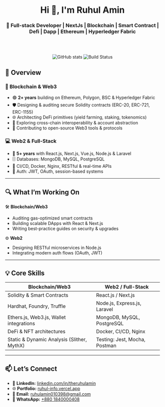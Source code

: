 <h1 align="center">Hi 👋, I'm Ruhul Amin</h1>
<h3 align="center">🚀 Full-stack Developer  | NextJs | Blockchain | Smart Contract | Defi | Dapp | Ethereum | Hyperledger Fabric </h3>

 
<br/>
<br/> 

<p align="center">
  
  <img src="https://github-readme-stats.vercel.app/api?username=ruhulamin1398&show_icons=true&theme=react" alt="GitHub stats" />

  
  <img src="https://streak-stats.demolab.com?user=ruhulamin1398&theme=tokyonight" alt="Build Status">
  

</p>

## 🧠 Overview

### 🔗 Blockchain & Web3  
- 🟢 **2+ years** building on Ethereum, Polygon, BSC & Hyperledger Fabric  
- 🛡️ Designing & auditing secure Solidity contracts (ERC-20, ERC-721, ERC-1155)  
- 🌐 Architecting DeFi primitives (yield farming, staking, tokenomics)  
- 🔄 Exploring cross-chain interoperability & account abstraction  
- 🤝 Contributing to open-source Web3 tools & protocols  

### 💻 Web2 & Full-Stack  
- 🔧 **5+ years** with React.js, Next.js, Vue.js, Node.js & Laravel  
- 🗄️ Databases: MongoDB, MySQL, PostgreSQL  
- 🚀 CI/CD, Docker, Nginx, RESTful & real-time APIs  
- 🔐 Auth: JWT, OAuth, session-based systems  

---

## 🔍 What I’m Working On

🛠️ **Blockchain/Web3**  
- Auditing gas-optimized smart contracts  
- Building scalable DApps with React & Next.js  
- Writing best-practice guides on security & upgrades  

⚙️ **Web2**  
- Designing RESTful microservices in Node.js  
- Integrating modern auth flows (OAuth, JWT)  

---

## 💡 Core Skills

| Blockchain/Web3                           | Web2 / Full-Stack                    |
|-------------------------------------------|--------------------------------------|
| Solidity & Smart Contracts                | React.js / Next.js                   |
| Hardhat, Foundry, Truffle                 | Node.js, Express.js, Laravel         |
| Ethers.js, Web3.js, Wallet integrations   | MongoDB, MySQL, PostgreSQL           |
| DeFi & NFT architectures                  | Docker, CI/CD, Nginx                 |
| Static & Dynamic Analysis (Slither, MythX)| Testing: Jest, Mocha, Postman        |

---

## 📫 Let’s Connect

- 🔗 **LinkedIn:** [linkedin.com/in/theruhulamin](https://linkedin.com/in/theruhulamin)  
- 🌐 **Portfolio:** [ruhul-info.vercel.app](https://ruhul-info.vercel.app)  
- 📧 **Email:** ruhulamin010398@gmail.com  
- 📱 **WhatsApp:** [+880 1840000408](https://wa.me/8801840000408)  
